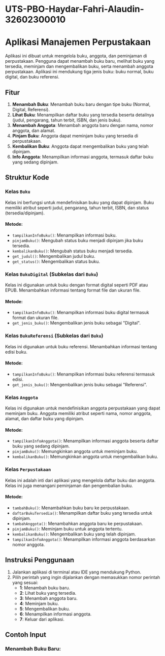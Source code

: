 # UTS-PBO-Haydar-Fahri-Alaudin-32602300010
# Aplikasi Manajemen Perpustakaan

Aplikasi ini dibuat untuk mengelola buku, anggota, dan peminjaman di perpustakaan. Pengguna dapat menambah buku baru, melihat buku yang tersedia, meminjam dan mengembalikan buku, serta menambah anggota perpustakaan. Aplikasi ini mendukung tiga jenis buku: buku normal, buku digital, dan buku referensi.

## Fitur
1. **Menambah Buku**: Menambah buku baru dengan tipe buku (Normal, Digital, Referensi).
2. **Lihat Buku**: Menampilkan daftar buku yang tersedia beserta detailnya (judul, pengarang, tahun terbit, ISBN, dan jenis buku).
3. **Menambah Anggota**: Menambah anggota baru dengan nama, nomor anggota, dan alamat.
4. **Pinjam Buku**: Anggota dapat meminjam buku yang tersedia di perpustakaan.
5. **Kembalikan Buku**: Anggota dapat mengembalikan buku yang telah dipinjam.
6. **Info Anggota**: Menampilkan informasi anggota, termasuk daftar buku yang sedang dipinjam.

## Struktur Kode

### Kelas `Buku`
Kelas ini berfungsi untuk mendefinisikan buku yang dapat dipinjam. Buku memiliki atribut seperti judul, pengarang, tahun terbit, ISBN, dan status (tersedia/dipinjam).

#### Metode:
- `tampilkanInfoBuku()`: Menampilkan informasi buku.
- `pinjamBuku()`: Mengubah status buku menjadi dipinjam jika buku tersedia.
- `kembalikanBuku()`: Mengubah status buku menjadi tersedia.
- `get_judul()`: Mengembalikan judul buku.
- `get_status()`: Mengembalikan status buku.

### Kelas `BukuDigital` (Subkelas dari `Buku`)
Kelas ini digunakan untuk buku dengan format digital seperti PDF atau EPUB. Menambahkan informasi tentang format file dan ukuran file.

#### Metode:
- `tampilkanInfoBuku()`: Menampilkan informasi buku digital termasuk format dan ukuran file.
- `get_jenis_buku()`: Mengembalikan jenis buku sebagai "Digital".

### Kelas `BukuReferensi` (Subkelas dari `Buku`)
Kelas ini digunakan untuk buku referensi. Menambahkan informasi tentang edisi buku.

#### Metode:
- `tampilkanInfoBuku()`: Menampilkan informasi buku referensi termasuk edisi.
- `get_jenis_buku()`: Mengembalikan jenis buku sebagai "Referensi".

### Kelas `Anggota`
Kelas ini digunakan untuk mendefinisikan anggota perpustakaan yang dapat meminjam buku. Anggota memiliki atribut seperti nama, nomor anggota, alamat, dan daftar buku yang dipinjam.

#### Metode:
- `tampilkanInfoAnggota()`: Menampilkan informasi anggota beserta daftar buku yang sedang dipinjam.
- `pinjamBuku()`: Memungkinkan anggota untuk meminjam buku.
- `kembalikanBuku()`: Memungkinkan anggota untuk mengembalikan buku.

### Kelas `Perpustakaan`
Kelas ini adalah inti dari aplikasi yang mengelola daftar buku dan anggota. Kelas ini juga menangani peminjaman dan pengembalian buku.

#### Metode:
- `tambahBuku()`: Menambahkan buku baru ke perpustakaan.
- `daftarBukuTersedia()`: Menampilkan daftar buku yang tersedia untuk dipinjam.
- `tambahAnggota()`: Menambahkan anggota baru ke perpustakaan.
- `pinjamBuku()`: Meminjam buku untuk anggota tertentu.
- `kembalikanBuku()`: Mengembalikan buku yang telah dipinjam.
- `tampilkanInfoAnggota()`: Menampilkan informasi anggota berdasarkan nomor anggota.

## Instruksi Penggunaan

1. Jalankan aplikasi di terminal atau IDE yang mendukung Python.
2. Pilih perintah yang ingin dijalankan dengan memasukkan nomor perintah yang sesuai:
    - **1**: Menambah buku baru.
    - **2**: Lihat buku yang tersedia.
    - **3**: Menambah anggota baru.
    - **4**: Meminjam buku.
    - **5**: Mengembalikan buku.
    - **6**: Menampilkan informasi anggota.
    - **7**: Keluar dari aplikasi.

## Contoh Input

### Menambah Buku Baru:
